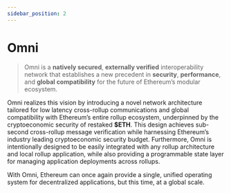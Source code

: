 ```yaml
---
sidebar_position: 2
---
```


# Omni

> Omni is a **natively secured**, **externally verified** interoperability network that establishes a new precedent in **security**, **performance**, and **global compatibility** for the future of Ethereum’s modular ecosystem.

Omni realizes this vision by introducing a novel network architecture tailored for low latency cross-rollup communications and global compatibility with Ethereum’s entire rollup ecosystem, underpinned by the cryptoeconomic security of restaked **\$ETH**. This design achieves sub-second cross-rollup message verification while harnessing Ethereum’s industry leading cryptoeconomic security budget. Furthermore, Omni is intentionally designed to be easily integrated with any rollup architecture and local rollup application, while also providing a programmable state layer for managing application deployments across rollups.

With Omni, Ethereum can once again provide a single, unified operating system for decentralized applications, but this time, at a global scale.

